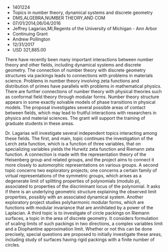 
* 1401224
* Topics in number theory, dynamical systems and discrete geometry
* DMS,ALGEBRA,NUMBER THEORY,AND COM
* 07/01/2014,06/04/2016
* Jeffrey Lagarias,MI,Regents of the University of Michigan - Ann Arbor
* Continuing Grant
* Andrew Pollington
* 12/31/2017
* USD 321,885.00

There have recently been many important interactions between number theory and
other fields, including dynamical systems and discrete geometry. The connection
of number theory with discrete geometry structures via packings leads to
connections with problems in materials science. Problems in number theory
involving zeta functions and distribution of primes have parallels with problems
in mathematical physics. There are further connections of number theory with
physical theories such as conformal field theory through modular forms. Number
theory structure appears in some exactly solvable models of phase transitions in
physical models. The proposal investigates several possible areas of contact
between fields, which may lead to fruitful interactions with researchers in
physics and material sciences. The grant will support the training of graduate
students in these areas.



Dr. Lagarias will investigate several independent topics interacting among
these fields. The first, and main, topic continues the investigation of the
Lerch zeta function, which is a function of three variables, that on
specializing variables yields the Hurwitz zeta function and Riemann zeta
function. A connection is made with the representation theory of the Heisenberg
group and related groups, and the project aims to connect it more closely to
automorphic representations on various groups. A second topic concerns two
exploratory projects; one concerns a certain family of virtual representations
of the symmetric groups, which arises as a degenerate limit of splitting
properties of polynomials (modulo p), associated to properties of the
discriminant locus of the polynomial. It asks if there is an underlying
geometric structure explaining the observed limit properties, possibly with an
associated dynamical system. Another exploratory project studies polyharmonic
modular forms, which are functions with modular invariance that are annihilated
by a power of the Laplacian. A third topic is to investigate of circle packings
on Riemann surfaces, a topic in the area of discrete geometry. It considers
formulation of scaling limits of such packings in two directions, a complex
variables limit and a Diophantine approximation limit. Whether or not this can
be done precisely, special questions are proposed to initially investigate these
areas, including study of surfaces having rigid packings with a finite number of
circles.

